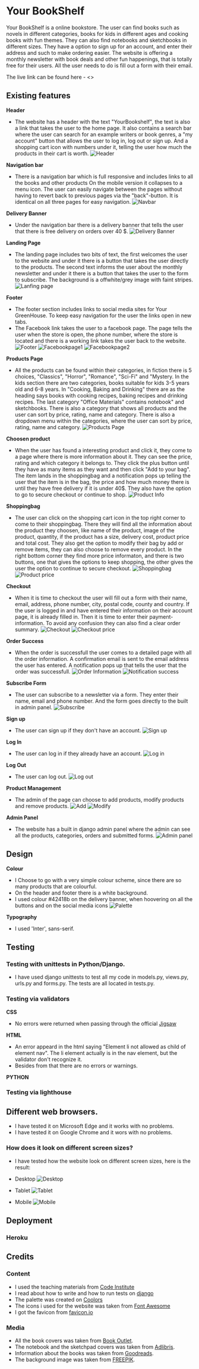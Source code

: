 # Your BookShelf
Your BookShelf is a online bookstore. The user can find books such as novels in different categories, books for kids in different ages and cooking books with fun themes.
They can also find notebooks and sketchbooks in different sizes. They have a option to sign up for an account, and enter their address and such to make ordering easier.
The website is offering a monthly newsletter with book deals and other fun happenings, that is totally free for their users. All the user needs to do is fill out a form with their email.

The live link can be found here - <>

## Existing features

__Header__
- The website has a header with the text "YourBookshelf", the text is also a link that takes the user to the home page. It also contains a search bar where the user can search for an example writers or book genres, a "my account" button that allows the user to log in, log out or sign up. And a shopping cart icon with numbers under it, telling the user how much the products in their cart is worth.
![Header](https://github.com/juliachelsie/YourBookshelf/blob/main/media/header.PNG)

__Navigation bar__
- There is a navigation bar which is full responsive and includes links to all the books and other products
On the mobile version it collapses to a menu icon. The user can easily navigate between the pages without having to revert back to previous pages via the "back"-button.
It is identical on all three pages for easy navigation.
![Navbar](https://github.com/juliachelsie/YourBookshelf/blob/main/media/navbar.PNG)

__Delivery Banner__
- Under the navigation bar there is a delivery banner that tells the user that there is free delivery on orders over 40 $.
![Delivery Banner](https://github.com/juliachelsie/YourBookshelf/blob/main/media/deliverybanner.PNG)

__Landing Page__
- The landing page includes two bits of text, the first welcomes the user to the website and under it there is a button that takes the user directly to the products. The second text informs the user about the monthly newsletter and under it there is a button that takes the user to the form to subscribe. The background is a offwhite/grey image with faint stripes.
![Lanfing page](https://github.com/juliachelsie/YourBookshelf/blob/main/media/landingpage.PNG)

__Footer__
- The footer section includes links to social media sites for Your GreenHouse. To keep easy navigation for the user the links open in new tabs.
- The Facebook link takes the user to a facebook page. The page tells the user when the store is open, the phone number, where the store is located and there is a working link takes the user back to the website.
![Footer](https://github.com/juliachelsie/YourBookshelf/blob/main/media/footer.PNG)
![Facebookpage1]()
![Facebookpage2]()

__Products Page__
- All the products can be found within their categories, in fiction there is 5 choices, "Classics", "Horror", "Romance", "Sci-Fi" and "Mystery. In the kids section there are two categories, books suitable for kids 3-5 years old and 6-8 years. In "Cooking, Baking and Drinking" there are as the heading says books with cooking recipes, baking recipes and drinking recipes. The last category "Office Materials" contains notebook" and sketchbooks. There is also a category that shows all products and the user can sort by price, rating, name and category. There is also a dropdown menu within the categories, where the user can sort by price, rating, name and category.
![Products Page](https://github.com/juliachelsie/YourBookshelf/blob/main/media/products.PNG)

__Choosen product__
- When the user has found a interesting product and click it, they come to a page where there is more information about it. They can see the price, rating and which category it belongs to. They click the plus button until they have as many items as they want and then click "Add to your bag". The item lands in the shoppingbag and a notification pops up telling the user that the item is in the bag, the price and how much money there is until they have free delivery if it is under 40$. They also have the option to go to secure checkout or continue to shop.
![Product Info](https://github.com/juliachelsie/YourBookshelf/blob/main/media/producinfo.PNG)

__Shoppingbag__
- The user can click on the shopping cart icon in the top right corner to come to their shoppingbag. There they will find all the information about the product they choosen, like name of the product, image of the product, quantity, if the product has a size, delivery cost, product price and total cost. They also get the option to modify their bag by add or remove items, they can also choose to remove every product. In the right bottom corner they find more price informaton, and there is two buttons, one that gives the options to keep shopping, the other gives the user the option to continue to secure checkout. 
![Shoppingbag](https://github.com/juliachelsie/YourBookshelf/blob/main/media/shoppingbag.PNG)
![Product price](https://github.com/juliachelsie/YourBookshelf/blob/main/media/shoppingbag%20details.PNG)

__Checkout__
- When it is time to checkout the user will fill out a form with their name, email, address, phone number, city, postal code, county and country. If the user is logged in and have entered their information on their account page, it is already filled in. Then it is time to enter their payment-information. To avoid any confusion they can also find a clear order summary.
![Checkout](https://github.com/juliachelsie/YourBookshelf/blob/main/media/checkout.PNG)
![Checkout price](https://github.com/juliachelsie/YourBookshelf/blob/main/media/checkout%20payment.PNG)

__Order Success__
- When the order is successfull the user comes to a detailed page with all the order information. A confirmation email is sent to the email address the user has entered. A notification pops up that tells the user that the order was successfull. 
![Order Information](https://github.com/juliachelsie/YourBookshelf/blob/main/media/thank%20you.PNG)
![Notification success](https://github.com/juliachelsie/YourBookshelf/blob/main/media/order%20success.PNG)

__Subscribe Form__
- The user can subscribe to a newsletter via a form. They enter their name, email and phone number. And the form goes directly to the built in admin panel.
![Subscribe](https://github.com/juliachelsie/YourBookshelf/blob/main/media/subscribe.PNG)

__Sign up__
- The user can sign up if they don't have an account.
![Sign up](https://github.com/juliachelsie/YourBookshelf/blob/main/media/signup.PNG)

__Log In__
- The user can log in if they already have an account.
![Log in](https://github.com/juliachelsie/YourBookshelf/blob/main/media/login.PNG)

__Log Out__
- The user can log out.
![Log out](https://github.com/juliachelsie/YourBookshelf/blob/main/media/logout.PNG)

__Product Management__
- The admin of the page can choose to add products, modify products and remove products.
![Add](https://github.com/juliachelsie/YourBookshelf/blob/main/media/product%20management.PNGA)
![Modify](https://github.com/juliachelsie/YourBookshelf/blob/main/media/modifyproductadmin.PNG)

__Admin Panel__
- The website has a built in django admin panel where the admin can see all the products, categories, orders and submitted forms.
![Admin panel](https://github.com/juliachelsie/YourBookshelf/blob/main/media/admin%20panel.PNG)

## Design

**Colour**
- I Choose to go with a very simple colour scheme, since there are so many products that are colourful.
- On the header and footer there is a white background.
- I used colour #42418b on the delivery banner, when hoovering on all the buttons and on the social media icons
![Palette](https://github.com/juliachelsie/YourBookshelf/blob/main/media/palette.PNG)


**Typography**
- I used 'Inter', sans-serif.

## Testing

### Testing with unittests in Python/Django.

- I have used django unittests to test all my code in models.py, views.py, urls.py and forms.py. The tests are all located in tests.py.

### Testing via validators

**CSS**
- No errors were returned when passing through the official [Jigsaw](https://jigsaw.w3.org/css-validator/)

**HTML**

- An error appeard in the html saying "Element li not allowed as child of element nav". The li element actually is in the nav element, but the validator don't recognize it.
- Besides from that there are no errors or warnings.

**PYTHON**

### Testing via lighthouse


## Different web browsers.

- I have tested it on Microsoft Edge and it works with no problems.
- I have tested it on Google Chrome and it  wors with no problems.

### How does it look on different screen sizes?

- I have tested how the website look on different screen sizes, here is the result:

- Desktop
![Desktop]()

- Tablet
![Tablet]()

- Mobile
![Mobile]()

## Deployment

### Heroku

## Credits

### Content
- I used the teaching materials from [Code Institute](https://codeinstitute.net/se/)
- I read about how to write and how to run tests on [django](https://docs.djangoproject.com/en/5.0/topics/testing/overview/)
- The palette was created on  [Coolors](https://coolors.co/)
- The icons i used for the website was taken from [Font Awesome](https://fontawesome.com/)
- I got the favicon from [favicon.io](https://favicon.io/)

### Media
- All the book covers was taken from [Book Outlet](https://bookoutlet.ca/).
- The notebook and the sketchpad covers was taken from [Adlibris](https://www.adlibris.com/se).
- Information about the books was taken from [Goodreads](https://www.goodreads.com/).
- The background image was taken from [FREEPIK](https://www.freepik.com/).
